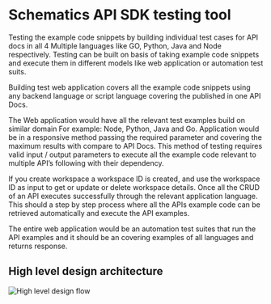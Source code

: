 # Schematics API SDK testing tool

Testing the example code snippets by building individual test cases for API docs in all 4 Multiple languages like GO, Python, Java and Node respectively. Testing can be built on basis of  taking example code snippets and execute them in different models like web application or automation test suits.

Building test web application covers all the example code snippets using any backend language or script language covering the published in one API Docs. 

The Web application would have all the relevant test examples build on similar domain For example: Node, Python, Java and Go. Application would be in a responsive method passing the required parameter and covering the maximum results with compare to API Docs. This method of testing requires valid input / output parameters to execute all the example code relevant to multiple API’s following with their dependency. 

If you create workspace a workspace ID is created, and use the workspace ID as input to get or update or delete workspace details. Once all the CRUD of an API executes successfully through the relevant application language. This should a step by step process where all the APIs example code can be retrieved automatically and execute the API examples.

The entire web application would be an automation test suites that run the API examples and it should be an covering examples of all languages and returns response.

## High level design architecture

![High level design flow](apisdkdesign.png)
